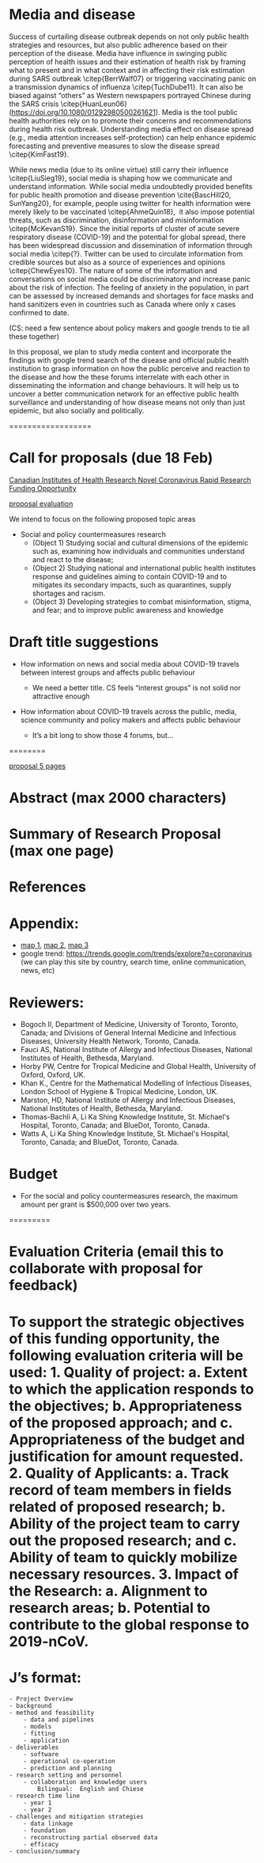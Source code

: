 # Media and disease

Success of curtailing disease outbreak depends on not only public health strategies and resources, but also public adherence based on their perception of the disease.  Media have influence in swinging public perception of health issues and their estimation of health risk by framing what to present and in what context and in affecting their risk estimation during SARS outbreak \citep{BerrWalf07} or triggering vaccinating panic on a transmission dynamics of influenza \citep{TuchDube11}.  It can also be biased against “others” as Western newspapers portrayed Chinese during the SARS crisis \citep{HuanLeun06} (https://doi.org/10.1080/01292980500261621).  Media is the tool public health authorities rely on to promote their concerns and recommendations during health risk outbreak.  Understanding media effect on disease spread (e.g., media attention increases self-protection) can help enhance epidemic forecasting and preventive measures to slow the disease spread \citep{KimFast19}.  

While news media (due to its online virtue) still carry their influence \citep{LiuSieg19}, social media is shaping how we communicate and understand information.  While social media undoubtedly provided benefits for public health promotion and disease prevention \cite{BascHill20, SunYang20}, for example, people using twitter for health information were merely likely to be vaccinated \citep{AhmeQuin18},  it also impose potential threats, such as discrimination, disinformation and misinformation \citep{McKevanS19}.  Since the initial reports of cluster of acute severe respiratory disease (COVID-19) and the potential for global spread, there has been widespread discussion and dissemination of information through social media \citep{?}.  Twitter can be used to circulate information from credible sources but also as a source of experiences and opinions \citep{ChewEyes10}.  The nature of some of the information and conversations on social media could be discriminatory and increase panic about the risk of infection. The feeling of anxiety in the population, in part can be assessed by increased demands and shortages for face masks and hand sanitizers even in countries such as Canada where only x cases confirmed to date. 

(CS:  need a few sentence about policy makers and google trends to tie all these together)

In this proposal, we plan to study media content and incorporate the findings with google trend search of the disease and official public health institution to grasp information on how the public perceive and reaction to the disease and how the these forums interrelate with each other in disseminating the information and change behaviours.  It will help us to uncover a better communication network for an effective public health surveillance and understanding of how disease means not only than just epidemic, but also socially and politically.

==================
# Call for proposals (due __18 Feb__)

[Canadian Institutes of Health Research Novel Coronavirus Rapid Research Funding Opportunity](https://cihr-irsc.gc.ca/e/51868.html)

[proposal evaluation](https://www.researchnet-recherchenet.ca/rnr16/vwOpprtntyDtls.do?prog=3248#evaluation) 

We intend to focus on the following proposed topic areas
- Social and policy countermeasures research
	- (Object 1) Studying social and cultural dimensions of the epidemic such as, examining how individuals and communities understand and react to the disease;
	- (Object 2) Studying national and international public health institutes response and guidelines aiming to contain COVID-19 and to mitigates its secondary impacts, such as quarantines, supply shortages and racism.
	- (Object 3) Developing strategies to combat misinformation, stigma, and fear; and to improve public awareness and knowledge

# Draft title suggestions

* How information on news and social media about COVID-19 travels between interest groups and affects public behaviour
	- We need a better title. CS feels “interest groups” is not solid nor attractive enough

* How information about COVID-19 travels across the public, media, science community and policy makers and affects public behaviour
	- It’s a bit long to show those 4 forums, but…

========

[proposal 5 pages](https://www.researchnet-recherchenet.ca/rnr16/vwOpprtntyDtls.do?prog=3248#howtoapply)
# Abstract (max 2000 characters)

# Summary of Research Proposal (max one page)

# References

# Appendix:
- [map 1](https://coronavirus.tghn.org/resources-dashboard/case-location-map/), [map 2](https://www.theguardian.com/science/2020/jan/22/where-has-coronavirus-spread), [map 3](https://www.nytimes.com/interactive/2020/world/asia/china-wuhan-coronavirus-maps.html)
- google trend: https://trends.google.com/trends/explore?q=coronavirus (we can play this site by country, search time, online communication, news, etc)

# Reviewers:
- Bogoch Il, Department of Medicine, University of Toronto, Toronto, Canada; and Divisions of General Internal Medicine and Infectious Diseases, University Health Network, Toronto, Canada.
- Fauci AS, National Institute of Allergy and Infectious Diseases, National Institutes of Health, Bethesda, Maryland.
- Horby PW, Centre for Tropical Medicine and Global Health, University of Oxford, Oxford, UK.
- Khan K., Centre for the Mathematical Modelling of Infectious Diseases, London School of Hygiene & Tropical Medicine, London, UK.
- Marston, HD, National Institute of Allergy and Infectious Diseases, National Institutes of Health, Bethesda, Maryland.
- Thomas-Bachli A, Li Ka Shing Knowledge Institute, St. Michael's Hospital, Toronto, Canada; and BlueDot, Toronto, Canada.
- Watts A, Li Ka Shing Knowledge Institute, St. Michael's Hospital, Toronto, Canada; and BlueDot, Toronto, Canada.

# Budget
- For the social and policy countermeasures research, the maximum amount per grant is $500,000 over two years.

=========
# Evaluation Criteria (email this to collaborate with proposal for feedback)
To support the strategic objectives of this funding opportunity, the following evaluation criteria will be used:
	1.	Quality of project:
	a.	Extent to which the application responds to the objectives;
	b.	Appropriateness of the proposed approach; and
	c.	Appropriateness of the budget and justification for amount requested.
	2.	Quality of Applicants:
	a.	Track record of team members in fields related of proposed research;
	b.	Ability of the project team to carry out the proposed research; and
	c.	Ability of team to quickly mobilize necessary resources.
	3.	Impact of the Research:
	a.	Alignment to research areas;
	b.	Potential to contribute to the global response to 2019-nCoV.
=====
# J’s format:
	- Project Overview
	- background
	- method and feasibility
		- data and pipelines
		- models	
		- fitting
		- application
	- deliverables
		- software
		- operational co-operation
		- prediction and planning
	- research setting and personnel
		- collaboration and knowledge users
			Bilingual:  English and Chiese 
	- research time line
		- year 1
		- year 2
	- challenges and mitigation strategies
		- data linkage
		- foundation
		- reconstructing partial observed data
		- efficacy
	- conclusion/summary

